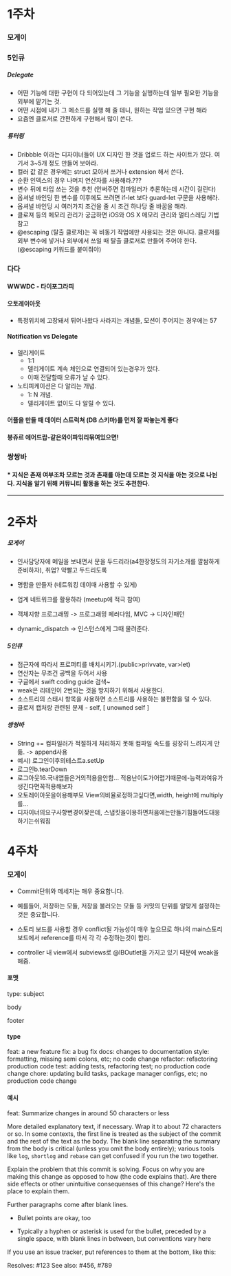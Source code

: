 # 1주차

### 모게이

### 5인큐

##### Delegate
- 어떤 기능에 대한 구현이 다 되어있는데 그 기능을 실행하는데 일부 필요한 기능을 외부에 맡기는 것.
- 어떤 시점에 내가 그 메소드를 실행 해 줄 테니, 원하는 작업 있으면 구현 해라
- 요즘엔 클로저로 간편하게 구현해서 많이 쓴다.

##### 튜터링
- Dribbble 이라는 디자이너들이 UX 디자인 한 것을 업로드 하는 사이트가 있다. 여기서 3~5개 정도 만들어 보아라.
- 컬러 값 같은 경우에는 struct 모아서 쓰거나 extension 해서 쓴다.
- 순환 인덱스의 경우 나머지 연산자를 사용해라.???
- 변수 뒤에 타입 쓰는 것을 추천 (안써주면 컴파일러가 추론하는데 시간이 걸린다)
- 옵셔널 바인딩 한 변수를 이후에도 쓰려면 if-let 보다 guard-let 구문을 사용해라.
- 옵셔널 바인딩 시 여러가지 조건을 줄 시 조건 하나당 줄 바꿈을 해라.
- 클로져 등의 메모리 관리가 궁금하면 iOS와 OS X 메모리 관리와 멀티스레딩 기법 참고
- @escaping (탈출 클로저)는 꼭 비동기 작업에만 사용되는 것은 아니다.
클로저를 외부 변수에 넣거나 외부에서 쓰일 때 탈출 클로저로 만들어 주어야 한다.(@escaping 키워드를 붙여줘야)

### 다다

#### WWWDC - 타이포그라피

#### 오토레이아웃
- 특정위치에 고장돼서 튀어나왔다 사라지는 개념들, 모션이 주어지는 경우에는 57

#### Notification vs Delegate
- 델리게이트
  - 1:1
  - 델리게이트 계속 체인으로 연결되어 있는경우가 있다.
  - 이때 전달할때 오류가 날 수 있다.
- 노티피케이션은 다 알리는 개념.
  - 1: N 개념.
  - 델리게이트 없이도 다 알릴 수 있다.

#### 어플을 만들 때 데이터 스트럭쳐 (DB 스키마)를 먼저 잘 짜놓는게 좋다

#### 봉쥬르 에어드랍-같은와이파읶리묶여있으면!

### 쌍쌍바

#### * 지식은 존재 여부조차 모르는 것과 존재를 아는데 모르는 것 지식을 아는 것으로 나뉜다. 지식을 알기 위해 커뮤니티 활동을 하는 것도 추천한다.

---

# 2주차

##### 모게이
- 인사담당자에 메일을 보내면서 문을 두드리라(a4한장정도의 자기소개를 깔쌈하게 준비하자), 취업? 약빨고 두드리도록
- 명함을 만들자 (네트워킹 데이때 사용할 수 있게)
- 업계 네트워크를 활용하라 (meetup에 적극 참여)

- 객체지향 프로그래밍 -> 프로그래밍 페러다임, MVC -> 디자인패턴

- dynamic_dispatch -> 인스턴스에게 그때 물려준다.

##### 5인큐
- 접근자에 따라서 프로퍼티를 배치시키기.(public>privvate, var>let)
- 연산자는 무조건 공백을 두어서 사용
- 구글에서 swift coding guide 검색~
- weak은 리테인이 2번되는 것을 방지하기 위해서 사용한다.
- 소스트리의 스태시 항목을 사용하면 소스트리를 사용하는 불편함을 덜 수 있다.
- 클로저 캡처랑 관련된 문제 - self, [ unowned self ]

##### 쌍쌍바
- String += 컴파일러가 적절하게 처리하지 못해 컴파일 속도를 굉장히 느려지게 만듦. -> append사용
- 예시) 로그인이후의테스트a.setUp
- 로그인b.tearDown
- 로그아웃16.국내앱들은거의적용을안함... 적용난이도가어렵기때문에-능력과여유가생긴다면꼭적용해보자
- 오토레이아웃을이용해부모 View의비율로정하고싶다면,width, height에 multiply를...
- 디자이너의요구사항변경이잦은데, 스냅킷을이용하면처음에는만들기힘들어도대응하기는쉬워짐


# 4주차

### 모게이

- Commit단위와 메세지는 매우 중요합니다.

- 예를들어, 저장하는 모듈, 저장을 불러오는 모듈 등 커밋의 단위를 알맞게 설정하는 것은 중요합니다.

- 스토리 보드를 사용할 경우 conflict될 가능성이 매우 높으므로 하나의 main스토리보드에서 reference를 따서 각 각 수정하는것이 합리.

- controller 내 view에서 subviews로 @IBOutlet을 가지고 있기 때문에 weak을 해줌.


#### 포맷

type: subject

body

footer

#### type

feat: a new feature
fix: a bug fix
docs: changes to documentation
style: formatting, missing semi colons, etc; no code change
refactor: refactoring production code
test: adding tests, refactoring test; no production code change
chore: updating build tasks, package manager configs, etc; no production code change

#### 예시

feat: Summarize changes in around 50 characters or less

More detailed explanatory text, if necessary. Wrap it to about 72
characters or so. In some contexts, the first line is treated as the
subject of the commit and the rest of the text as the body. The
blank line separating the summary from the body is critical (unless
you omit the body entirely); various tools like `log`, `shortlog`
and `rebase` can get confused if you run the two together.

Explain the problem that this commit is solving. Focus on why you
are making this change as opposed to how (the code explains that).
Are there side effects or other unintuitive consequenses of this
change? Here's the place to explain them.

Further paragraphs come after blank lines.

- Bullet points are okay, too

- Typically a hyphen or asterisk is used for the bullet, preceded
by a single space, with blank lines in between, but conventions
vary here

If you use an issue tracker, put references to them at the bottom,
like this:

Resolves: #123
See also: #456, #789
